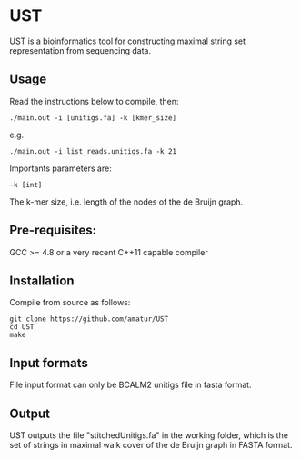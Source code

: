 # UST 

UST is a bioinformatics tool for constructing maximal string set representation from sequencing data.


## Usage

Read the instructions below to compile, then:

    ./main.out -i [unitigs.fa] -k [kmer_size] 
  
e.g.

    ./main.out -i list_reads.unitigs.fa -k 21 

Importants parameters are:

    -k [int]
    
The k-mer size, i.e. length of the nodes of the de Bruijn graph.

    
## Pre-requisites:

GCC >= 4.8 or a very recent C++11 capable compiler

## Installation

Compile from source as follows:

    git clone https://github.com/amatur/UST 
    cd UST
    make

## Input formats

File input format can only be BCALM2 unitigs file in fasta format.
   
## Output

UST outputs the file "stitchedUnitigs.fa" in the working folder, which is the set of strings in maximal walk cover of the de Bruijn graph in FASTA format.

